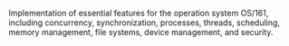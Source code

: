 Implementation of essential features for the operation system OS/161, including concurrency, synchronization, processes, threads, scheduling, memory management, file systems, device management, and security.
